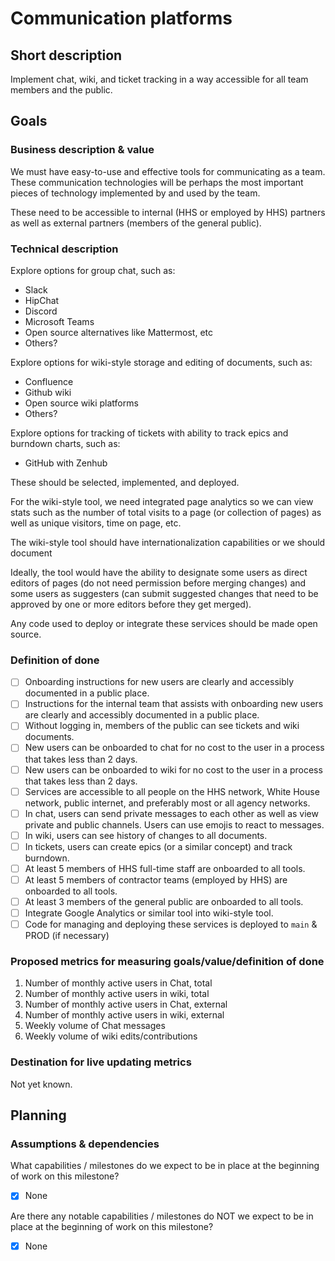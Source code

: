 # Communication platforms

## Short description

Implement chat, wiki, and ticket tracking in a way accessible for all team members and the public.

## Goals

### Business description & value

We must have easy-to-use and effective tools for communicating as a team. These communication technologies will be perhaps the most important pieces of technology implemented by and used by the team.

These need to be accessible to internal (HHS or employed by HHS) partners as well as external partners (members of the general public).

### Technical description

Explore options for group chat, such as:

* Slack
* HipChat
* Discord
* Microsoft Teams
* Open source alternatives like Mattermost, etc
* Others?

Explore options for wiki-style storage and editing of documents, such as:

* Confluence
* Github wiki
* Open source wiki platforms
* Others?

Explore options for tracking of tickets with ability to track epics and burndown charts, such as:

* GitHub with Zenhub

These should be selected, implemented, and deployed.

For the wiki-style tool, we need integrated page analytics so we can view stats such as the number of total visits to a page (or collection of pages) as well as unique visitors, time on page, etc.

The wiki-style tool should have internationalization capabilities or we should document

Ideally, the tool would have the ability to designate some users as direct editors of pages (do not need permission before merging changes) and some users as suggesters (can submit suggested changes that need to be approved by one or more editors before they get merged).

Any code used to deploy or integrate these services should be made open source.

### Definition of done

- [ ] Onboarding instructions for new users are clearly and accessibly documented in a public place.
- [ ] Instructions for the internal team that assists with onboarding new users are clearly and accessibly documented in a public place.
- [ ] Without logging in, members of the public can see tickets and wiki documents.
- [ ] New users can be onboarded to chat for no cost to the user in a process that takes less than 2 days.
- [ ] New users can be onboarded to wiki for no cost to the user in a process that takes less than 2 days.
- [ ] Services are accessible to all people on the HHS network, White House network, public internet, and preferably most or all agency networks.
- [ ] In chat, users can send private messages to each other as well as view private and public channels. Users can use emojis to react to messages.
- [ ] In wiki, users can see history of changes to all documents.
- [ ] In tickets, users can create epics (or a similar concept) and track burndown.
- [ ] At least 5 members of HHS full-time staff are onboarded to all tools.
- [ ] At least 5 members of contractor teams (employed by HHS) are onboarded to all tools.
- [ ] At least 3 members of the general public are onboarded to all tools.
- [ ] Integrate Google Analytics or similar tool into wiki-style tool.
- [ ] Code for managing and deploying these services is deployed to `main` & PROD (if necessary)

### Proposed metrics for measuring goals/value/definition of done

1. Number of monthly active users in Chat, total
2. Number of monthly active users in wiki, total
3. Number of monthly active users in Chat, external
4. Number of monthly active users in wiki, external
5. Weekly volume of Chat messages
6. Weekly volume of wiki edits/contributions

### Destination for live updating metrics

Not yet known.

## Planning

### Assumptions & dependencies

What capabilities / milestones do we expect to be in place at the beginning of work
on this milestone?

- [x] None

Are there any notable capabilities / milestones do NOT we expect to be in place at the
beginning of work on this milestone?

- [x] None
